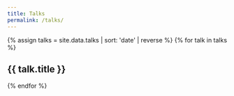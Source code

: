```yaml
---
title: Talks
permalink: /talks/
---
```


{% assign talks = site.data.talks | sort: 'date' | reverse %}
{% for talk in talks %}

## {{ talk.title }}

<script async class="speakerdeck-embed" data-id="{{ talk.id }}" data-ratio="1.77777777777778" src="//speakerdeck.com/assets/embed.js"></script>

{% endfor %}
